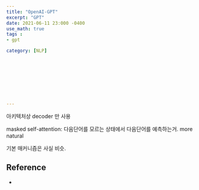 ```yaml
---
title: "OpenAI-GPT"
excerpt: "GPT"
date: 2021-06-11 23:000 -0400
use_math: true
tags :
- gpt

category: [NLP]









---
```




아키텍처상 decoder 만 사용



masked self-attention: 다음단어를 모르는 상태에서 다음단어를 예측하는거. more natural



기본 매커니즘은 사실 비슷.

 







## Reference

- 

